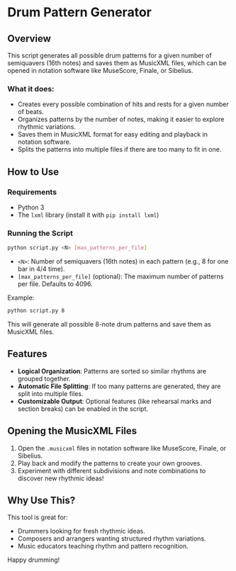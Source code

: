 # Drum Pattern Generator

## Overview
This script generates all possible drum patterns for a given number of semiquavers (16th notes) and saves them as MusicXML files, which can be opened in notation software like MuseScore, Finale, or Sibelius.

### What it does:
- Creates every possible combination of hits and rests for a given number of beats.
- Organizes patterns by the number of notes, making it easier to explore rhythmic variations.
- Saves them in MusicXML format for easy editing and playback in notation software.
- Splits the patterns into multiple files if there are too many to fit in one.

## How to Use
### Requirements
- Python 3
- The `lxml` library (install it with `pip install lxml`)

### Running the Script
```sh
python script.py <N> [max_patterns_per_file]
```
- `<N>`: Number of semiquavers (16th notes) in each pattern (e.g., 8 for one bar in 4/4 time).
- `[max_patterns_per_file]` (optional): The maximum number of patterns per file. Defaults to 4096.

Example:
```sh
python script.py 8
```
This will generate all possible 8-note drum patterns and save them as MusicXML files.

## Features
- **Logical Organization**: Patterns are sorted so similar rhythms are grouped together.
- **Automatic File Splitting**: If too many patterns are generated, they are split into multiple files.
- **Customizable Output**: Optional features (like rehearsal marks and section breaks) can be enabled in the script.

## Opening the MusicXML Files
1. Open the `.musicxml` files in notation software like MuseScore, Finale, or Sibelius.
2. Play back and modify the patterns to create your own grooves.
3. Experiment with different subdivisions and note combinations to discover new rhythmic ideas!

## Why Use This?
This tool is great for:
- Drummers looking for fresh rhythmic ideas.
- Composers and arrangers wanting structured rhythm variations.
- Music educators teaching rhythm and pattern recognition.

Happy drumming!


